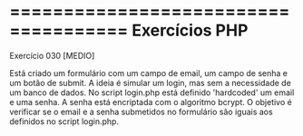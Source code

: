 =====================================
Exercícios PHP
=====================================
Exercício 030
[MEDIO]

Está criado um formulário com um campo de email, um campo de senha e um botão de submit.
A ideia é simular um login, mas sem a necessidade de um banco de dados.
No script login.php está definido 'hardcoded' um email e uma senha.
A senha está encriptada com o algoritmo bcrypt.
O objetivo é verificar se o email e a senha submetidos no formulário são iguais aos definidos no script login.php.